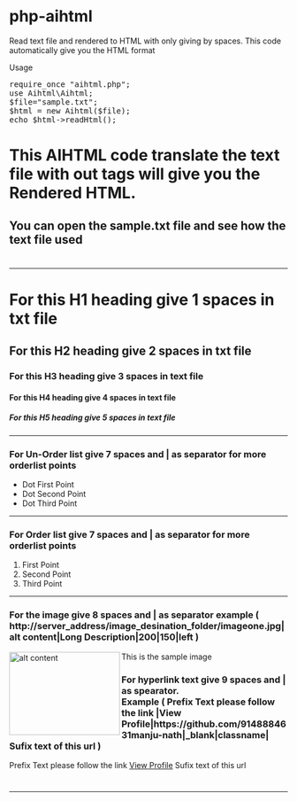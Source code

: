 # php-aihtml
Read text file and rendered to HTML with only giving by spaces. This code automatically give you the HTML format

Usage 
<pre>
require_once "aihtml.php";
use Aihtml\Aihtml;
$file="sample.txt";
$html = new Aihtml($file);
echo $html->readHtml();
</pre>


<h1> This AIHTML code translate the text file with out tags will give you the Rendered HTML.</h1><h2>  You can open the sample.txt file and see how the text file used</h2><h1> <hr/></h1><h1> For this H1 heading give 1 spaces in txt file</h1><h2>  For this H2 heading give 2 spaces in txt file</h2><h3>   For this H3 heading give 3 spaces in text file</h3><h4>    For this H4 heading give 4 spaces in text file</h4><h5>     For this H5 heading give 5 spaces in text file</h5><p><hr/></p><h3>   For Un-Order list give 7 spaces and | as separator for more orderlist points</h3><ul><li>Dot First Point</li><li>Dot Second Point</li><li>Dot Third Point</li></ul><p><hr/></p><h3>   For Order list give 7 spaces and | as separator for more orderlist points</h3><ol><li>First Point</li><li>Second Point</li><li>Third Point</li></ol><p><hr/></p><h3>   For the image give 8 spaces and | as separator example ( http://server_address/image_desination_folder/imageone.jpg|alt content|Long Description|200|150|left )</h3><img class='pimg' src='https://media.istockphoto.com/id/1550071750/photo/green-tea-tree-leaves-camellia-sinensis-in-organic-farm-sunlight-fresh-young-tender-bud.jpg?s=612x612&w=0&k=20&c=RC_xD5DY5qPH_hpqeOY1g1pM6bJgGJSssWYjVIvvoLw=' alt='alt content' longdesc='Long Description' width='200' height='150' align='left' /><p>This is the sample image</p><p></p><h3>   For hyperlink text give 9 spaces and | as spearator. <br/>Example ( Prefix Text please follow the link |View Profile|https://github.com/9148884631manju-nath|_blank|classname| Sufix text of this url )</h3>         Prefix Text please follow the link <a class='classname' href='https://github.com/9148884631manju-nath' target='_blank'>View Profile</a> Sufix text of this url<h1> <hr/></h1>
